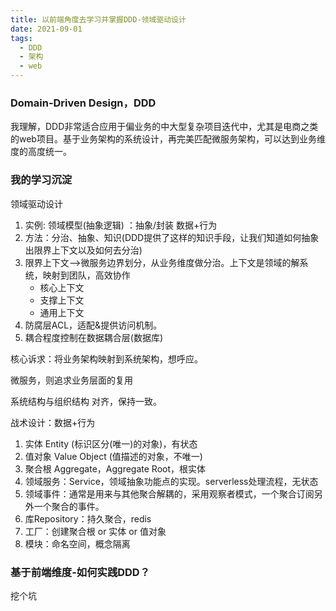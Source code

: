 ```yaml
---
title: 以前端角度去学习并掌握DDD-领域驱动设计
date: 2021-09-01
tags:
  - DDD
  - 架构
  - web
---
```

### Domain-Driven Design，DDD
我理解，DDD非常适合应用于偏业务的中大型复杂项目迭代中，尤其是电商之类的web项目。基于业务架构的系统设计，再完美匹配微服务架构，可以达到业务维度的高度统一。

### 我的学习沉淀
领域驱动设计
1. 实例:  领域模型(抽象逻辑) ：抽象/封装 数据+行为
2. 方法：分治、抽象、知识(DDD提供了这样的知识手段，让我们知道如何抽象出限界上下文以及如何去分治)
3. 限界上下文—>微服务边界划分，从业务维度做分治。上下文是领域的解系统，映射到团队，高效协作
    * 核心上下文
    * 支撑上下文
    * 通用上下文
4. 防腐层ACL，适配&提供访问机制。
5. 耦合程度控制在数据耦合层(数据库)

核心诉求：将业务架构映射到系统架构，想呼应。

微服务，则追求业务层面的复用

系统结构与组织结构 对齐，保持一致。

战术设计：数据+行为
1. 实体 Entity (标识区分(唯一)的对象)，有状态
2. 值对象 Value Object (值描述的对象，不唯一)
3. 聚合根 Aggregate，Aggregate Root，根实体  
4. 领域服务：Service，领域抽象功能点的实现。serverless处理流程，无状态
5. 领域事件：通常是用来与其他聚合解耦的，采用观察者模式，一个聚合订阅另外一个聚合的事件。
6. 库Repository：持久聚合，redis
7. 工厂：创建聚合根 or 实体 or 值对象
8. 模块：命名空间，概念隔离

### 基于前端维度-如何实践DDD？
挖个坑